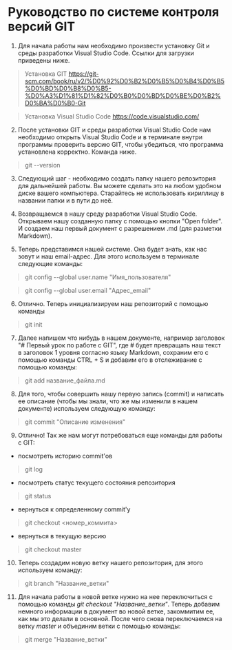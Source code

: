 # Руководство по системе контроля версий GIT

1. Для начала работы нам необходимо произвести установку Git и среды разработки Visual Studio Code. Ссылки для загрузки приведены ниже.

> Установка GIT
<https://git-scm.com/book/ru/v2/%D0%92%D0%B2%D0%B5%D0%B4%D0%B5%D0%BD%D0%B8%D0%B5-%D0%A3%D1%81%D1%82%D0%B0%D0%BD%D0%BE%D0%B2%D0%BA%D0%B0-Git>

> Установка Visual Studio Code
<https://code.visualstudio.com/>


2. После установки GIT и среды разработки Visual Studio Code нам необходимо открыть Visual Studio Code и в терминале внутри программы проверить версию GIT, чтобы убедиться, что программа установлена корректно. Команда ниже.

 > git --version

3. Следующий шаг - необходимо создать папку нашего репозитория для дальнейшей работы. Вы можете сделать это на любом удобном диске вашего компьютера. Старайтесь не использовать кириллицу в названии папки и в пути до неё.

4. Возвращаемся в нашу среду разработки Visual Studio Code. Открываем нашу созданную папку с помощью кнопки "Open folder". И создаем наш первый документ с разрешением .md (для разметки Markdown).

5. Теперь представимся нашей системе. Она будет знать, как нас зовут и наш email-адрес. Для этого используем в терминале следующие команды:

> git config --global user.name "Имя_пользователя"

> git config --global user.email "Адрес_email"

6. Отлично. Теперь инициализируем наш репозиторий с помощью команды

> git init

7. Далее напишем что нибудь в нашем документе, например заголовок "# Первый урок по работе с GIT", где # будет превращать наш текст в заголовок 1 уровня согласно языку Markdown, сохраним его с помощью команды CTRL + S и добавим его в отслеживание с помощью команды:

> git add название_файла.md

8. Для того, чтобы совершить нашу первую запись (commit) и написать ее описание (чтобы мы знали, что же мы изменили в нашем документе) используем следующую команду:

> git commit "Описание изменения"

9. Отлично! Так же нам могут потребоваться еще команды для работы с GIT:

- посмотреть историю commit'ов

> git log

- посмотреть статус текущего состояния репозитория

> git status

- вернуться к определенному commit'у

> git checkout <номер_коммита>

- вернуться в текущую версию

> git checkout master

10. Теперь создадим новую ветку нашего репозитория, для этого используем команду:

> git branch "Название_ветки"

11. Для начала работы в новой ветке нужно на нее переключиться с помощью команды *git checkout "Название_ветки"*. Теперь добавим немного информации в документ во новой ветке, закоммитим ее, как мы это делали в основной. После чего снова переключаемся на ветку *master* и объединим ветки с помощью команды:

> git merge "Название_ветки"